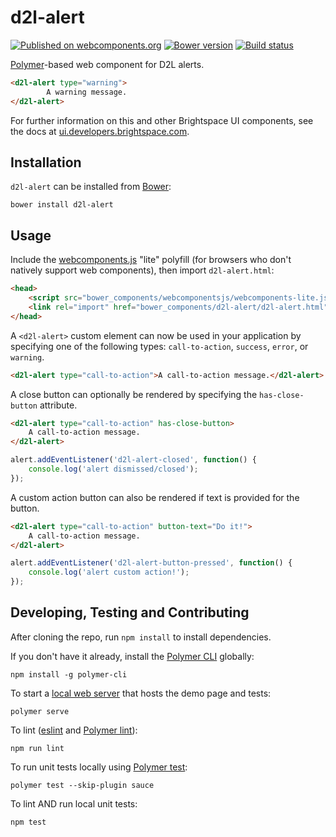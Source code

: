 # d2l-alert
[![Published on webcomponents.org](https://img.shields.io/badge/webcomponents.org-published-blue.svg)](https://www.webcomponents.org/element/BrightspaceUI/alert)
[![Bower version][bower-image]][bower-url]
[![Build status][ci-image]][ci-url]

[Polymer](https://www.polymer-project.org)-based web component for D2L alerts.

<!---
```
<custom-element-demo>
  <template>
    <script src="../webcomponentsjs/webcomponents-lite.js"></script>
    <link rel="import" href="../d2l-typography/d2l-typography.html">
    <link rel="import" href="d2l-alert.html">
    <custom-style include="d2l-typography">
      <style is="custom-style" include="d2l-typography"></style>
    </custom-style>
    <style>
      html {
        font-size: 20px;
      }
      d2l-alert {
        color: var(--d2l-color-ferrite);
        font-family: 'Lato', 'Lucida Sans Unicode', 'Lucida Grande', sans-serif;
        letter-spacing: 0.01rem;
        font-size: 0.95rem;
        font-weight: 400;
        line-height: 1.4rem;
      }
    </style>
    <next-code-block></next-code-block>
  </template>
</custom-element-demo>
```
-->
```html
<d2l-alert type="warning">
		A warning message.
</d2l-alert>
```

For further information on this and other Brightspace UI components, see the docs at [ui.developers.brightspace.com](http://ui.developers.brightspace.com/).

## Installation

`d2l-alert` can be installed from [Bower][bower-url]:

```shell
bower install d2l-alert
```

## Usage

Include the [webcomponents.js](http://webcomponents.org/polyfills/) "lite" polyfill (for browsers who don't natively support web components), then import `d2l-alert.html`:

```html
<head>
	<script src="bower_components/webcomponentsjs/webcomponents-lite.js"></script>
	<link rel="import" href="bower_components/d2l-alert/d2l-alert.html">
</head>
```

A `<d2l-alert>` custom element can now be used in your application by specifying one of the following types: `call-to-action`, `success`, `error`, or `warning`.

```html
<d2l-alert type="call-to-action">A call-to-action message.</d2l-alert>
```

A close button can optionally be rendered by specifying the `has-close-button` attribute.

```html
<d2l-alert type="call-to-action" has-close-button>
	A call-to-action message.
</d2l-alert>
```

```javascript
alert.addEventListener('d2l-alert-closed', function() {
	console.log('alert dismissed/closed');
});
```

A custom action button can also be rendered if text is provided for the button.

```html
<d2l-alert type="call-to-action" button-text="Do it!">
	A call-to-action message.
</d2l-alert>
```

```javascript
alert.addEventListener('d2l-alert-button-pressed', function() {
	console.log('alert custom action!');
});
```

## Developing, Testing and Contributing

After cloning the repo, run `npm install` to install dependencies.

If you don't have it already, install the [Polymer CLI](https://www.polymer-project.org/2.0/docs/tools/polymer-cli) globally:

```shell
npm install -g polymer-cli
```

To start a [local web server](https://www.polymer-project.org/2.0/docs/tools/polymer-cli-commands#serve) that hosts the demo page and tests:

```shell
polymer serve
```

To lint ([eslint](http://eslint.org/) and [Polymer lint](https://www.polymer-project.org/2.0/docs/tools/polymer-cli-commands#lint)):

```shell
npm run lint
```

To run unit tests locally using [Polymer test](https://www.polymer-project.org/2.0/docs/tools/polymer-cli-commands#tests):

```shell
polymer test --skip-plugin sauce
```

To lint AND run local unit tests:

```shell
npm test
```

[bower-url]: http://bower.io/search/?q=d2l-alert
[bower-image]: https://badge.fury.io/bo/d2l-alert.svg
[ci-url]: https://travis-ci.org/BrightspaceUI/alert
[ci-image]: https://travis-ci.org/BrightspaceUI/alert.svg?branch=master
